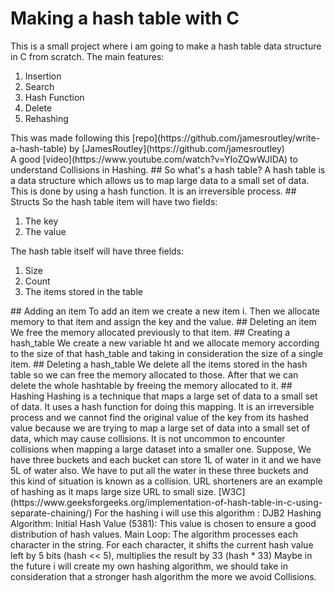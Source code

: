 # Making a hash table with C
This is a small project where i am going to make a hash
table data structure in C from scratch. The main features:<br>
<ol>
    <li>Insertion</li>
    <li>Search</li>
    <li>Hash Function</li>
    <li>Delete</li>
    <li>Rehashing</li>
</ol>
This was made following this [repo](https://github.com/jamesroutley/write-a-hash-table) by [JamesRoutley](https://github.com/jamesroutley)<br>
A good [video](https://www.youtube.com/watch?v=YIoZQwWJIDA) to understand Collisions in Hashing.
## So what's a hash table?
A hash table is a data structure which allows us to map
large data to a small set of data. This is done by using
a hash function. It is an irreversible process.
## Structs
So the hash table item will have two fields:
<ol>
    <li> The key</li>
    <li> The value</li>
</ol>
The hash table itself will have three fields:  
<ol>
    <li>Size</li>
    <li>Count</li>
    <li>The items stored in the table</li>
</ol>
## Adding an item
To add an item we create a new item i. Then we allocate
memory to that item and assign the key and the value.
## Deleting an item
We free the memory allocated previously to that item.
## Creating a hash_table
We create a new variable ht and we allocate memory according
to the size of that hash_table and taking in consideration 
the size of a single item.
## Deleting a hash_table
We delete all the items stored in the hash table so we can 
free the memory allocated to those. After that we can delete
the whole hashtable by freeing the memory allocated to it.
## Hashing
Hashing is a technique that maps a large set of data to a 
small set of data. It uses a hash function for doing this 
mapping. It is an irreversible process and we cannot find
the original value of the key from its hashed value because
we are trying to map a large set of data into a small set 
of data, which may cause collisions. It is not uncommon to
encounter collisions when mapping a large dataset into a 
smaller one. Suppose, We have three buckets and each bucket
can store 1L of water in it and we have 5L of water also.
We have to put all the water in these three buckets and this
kind of situation is known as a collision. URL shorteners are
an example of hashing as it maps large size URL to small size.
[W3C](https://www.geeksforgeeks.org/implementation-of-hash-table-in-c-using-separate-chaining/)  
For the hashing i will use this algorithm :  
DJB2 Hashing Algorithm:  
Initial Hash Value (5381):  
This value is chosen to ensure a good distribution of hash values.  
Main Loop:  
The algorithm processes each character in the string. For each 
character, it shifts the current hash value left by 5 bits 
(hash << 5), multiplies the result by 33 (hash * 33)  
Maybe in the future i will create my own hashing algorithm, we
should take in consideration that a stronger hash algorithm the
more we avoid Collisions.  

